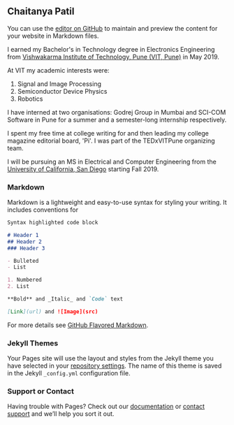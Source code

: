 ## Chaitanya Patil

You can use the [editor on GitHub](https://github.com/chaitanyaspatil/hello-world/edit/master/README.md) to maintain and preview the content for your website in Markdown files.

I earned my Bachelor's in Technology degree in Electronics Engineering from [Vishwakarma Institute of Technology, Pune (VIT, Pune)](http://www.vit.edu/index.php) in May 2019.

At VIT my academic interests were:
1. Signal and Image Processing
2. Semiconductor Device Physics
3. Robotics

I have interned at two organisations: Godrej Group in Mumbai and SCI-COM Software in Pune for a summer and a semester-long internship respectively.

I spent my free time at college writing for and then leading my college magazine editorial board, 'Pi'. I was part of the TEDxVITPune organizing team.

I will be pursuing an MS in Electrical and Computer Engineering from the [University of California, San Diego](https://ucsd.edu/) starting Fall 2019.


### Markdown

Markdown is a lightweight and easy-to-use syntax for styling your writing. It includes conventions for

```markdown
Syntax highlighted code block

# Header 1
## Header 2
### Header 3

- Bulleted
- List

1. Numbered
2. List

**Bold** and _Italic_ and `Code` text

[Link](url) and ![Image](src)
```

For more details see [GitHub Flavored Markdown](https://guides.github.com/features/mastering-markdown/).

### Jekyll Themes

Your Pages site will use the layout and styles from the Jekyll theme you have selected in your [repository settings](https://github.com/chaitanyaspatil/hello-world/settings). The name of this theme is saved in the Jekyll `_config.yml` configuration file.

### Support or Contact

Having trouble with Pages? Check out our [documentation](https://help.github.com/categories/github-pages-basics/) or [contact support](https://github.com/contact) and we’ll help you sort it out.
